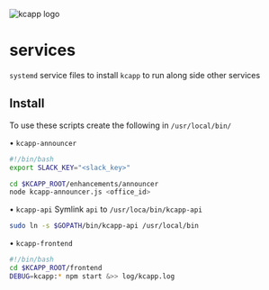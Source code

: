 ![kcapp logo](https://raw.githubusercontent.com/kcapp/frontend/master/public/images/logo.png)
# services
`systemd` service files to install `kcapp` to run along side other services

## Install
To use these scripts create the following in `/usr/local/bin/`

• `kcapp-announcer`
```bash
#!/bin/bash
export SLACK_KEY="<slack_key>"

cd $KCAPP_ROOT/enhancements/announcer
node kcapp-announcer.js <office_id>
```

• `kcapp-api`
Symlink `api` to `/usr/loca/bin/kcapp-api`
```bash
sudo ln -s $GOPATH/bin/kcapp-api /usr/local/bin
```

• `kcapp-frontend`
```bash
#!/bin/bash
cd $KCAPP_ROOT/frontend
DEBUG=kcapp:* npm start &>> log/kcapp.log
```

